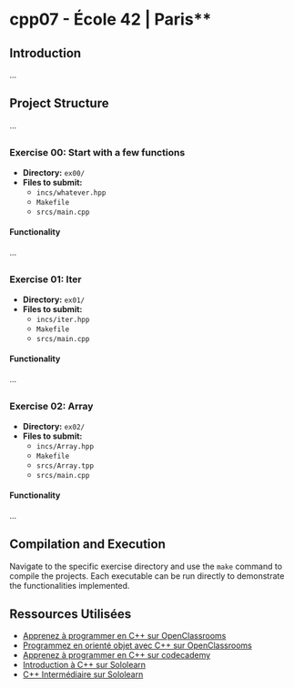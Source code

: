 # cpp07 - École 42 | Paris**

## Introduction
...
## Project Structure
...
##
### Exercise 00: Start with a few functions
- **Directory:** `ex00/`
- **Files to submit:**
  - `incs/whatever.hpp`
  - `Makefile`
  - `srcs/main.cpp`

#### Functionality
...
##
### Exercise 01: Iter
- **Directory:** `ex01/`
- **Files to submit:**
  - `incs/iter.hpp`
  - `Makefile`
  - `srcs/main.cpp`

#### Functionality
...
##
### Exercise 02: Array
- **Directory:** `ex02/`
- **Files to submit:**
  - `incs/Array.hpp`
  - `Makefile`
  - `srcs/Array.tpp`
  - `srcs/main.cpp`

#### Functionality
...

## Compilation and Execution
Navigate to the specific exercise directory and use the `make` command to compile the projects. Each executable can be run directly to demonstrate the functionalities implemented.

## Ressources Utilisées
- [Apprenez à programmer en C++ sur OpenClassrooms](https://openclassrooms.com/fr/courses/1894236-apprenez-a-programmer-en-c)
- [Programmez en orienté objet avec C++ sur OpenClassrooms](https://openclassrooms.com/fr/courses/7137751-programmez-en-oriente-objet-avec-c)
- [Apprenez à programmer en C++ sur codecademy](https://www.codecademy.com/catalog/language/c-plus-plus)
- [Introduction à C++ sur Sololearn](https://www.sololearn.com/fr/learn/courses/c-plus-plus-introduction)
- [C++ Intermédiaire sur Sololearn](https://www.sololearn.com/fr/learn/courses/c-plus-plus-intermediate)
